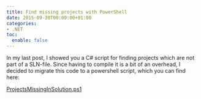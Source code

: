 ```yaml
---
title: Find missing projects with PowerShell
date: 2015-09-30T00:00:00+01:00
categories:
- .NET
toc:
  enable: false
---
```


In my last post, I showed you a C# script for finding projects which are not part of a SLN-file. 
Since having to compile it is a bit of an overhead, I decided to migrate this code to a powershell script, 
which you can find here:

[ProjectsMissingInSolution.ps1](https://gist.github.com/cwe1ss/c1d623a24a8b7841b785)

